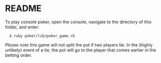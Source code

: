 # README

To play console poker, open the console, navigate to the directory of this folder, and enter:

```
  $ ruby poker/lib/poker_game.rb
```

*Please note* this game will not split the pot if two players tie. In the (highly unlikely) event of a tie, the pot will go to the player that comes earlier in the betting order.
